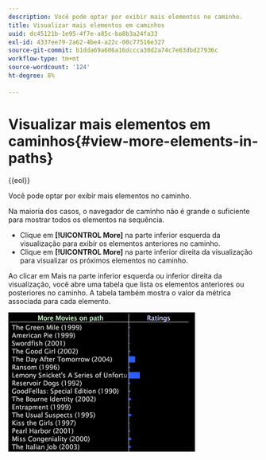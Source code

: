 ```yaml
---
description: Você pode optar por exibir mais elementos no caminho.
title: Visualizar mais elementos em caminhos
uuid: dc45121b-1e95-4f7e-a85c-ba8b3a24fa33
exl-id: 4337ee79-2a62-4be4-a22c-08c77516e327
source-git-commit: b1dda69a606a16dccca30d2a74c7e63dbd27936c
workflow-type: tm+mt
source-wordcount: '124'
ht-degree: 8%

---
```


# Visualizar mais elementos em caminhos{#view-more-elements-in-paths}

{{eol}}

Você pode optar por exibir mais elementos no caminho.

Na maioria dos casos, o navegador de caminho não é grande o suficiente para mostrar todos os elementos na sequência.

* Clique em **[!UICONTROL More]** na parte inferior esquerda da visualização para exibir os elementos anteriores no caminho.
* Clique em **[!UICONTROL More]** na parte inferior direita da visualização para visualizar os próximos elementos no caminho.

Ao clicar em Mais na parte inferior esquerda ou inferior direita da visualização, você abre uma tabela que lista os elementos anteriores ou posteriores no caminho. A tabela também mostra o valor da métrica associada para cada elemento.

![](assets/vis_PathBrowser_MoreMoviesOnPath.png)
